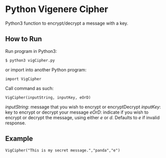 # Python Vigenere Cipher

Python3 function to encrypt/decrypt a message with a key.

## How to Run

Run program in Python3:

```
$ python3 vigCipher.py
```

or import into another Python program:

```
import VigCipher
```

Call command as such:

```
VigCipher(inputString, inputKey, eOrD)
```

*inputString*: message that you wish to encrypt or encryptDecrypt
*inputKey*: key to encrypt or decrypt your message
*eOrD*: indicate if you wish to encrypt or decrypt the message, using either *e* or *d*. Defaults to *e* if invalid response.

## Example
```
VigCipher("This is my secret message.","panda","e")
```
